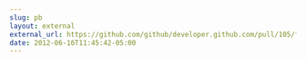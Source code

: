 ```yaml
---
slug: pb
layout: external
external_url: https://github.com/github/developer.github.com/pull/105/files
date: 2012-06-16T11:45:42-05:00
---
```


